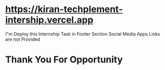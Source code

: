 # https://kiran-techplement-intership.vercel.app
I"m Deploy this Internship Task 
in Footer Section Social Media Apps Links are not Provided 
# Thank You For Opportunity 
